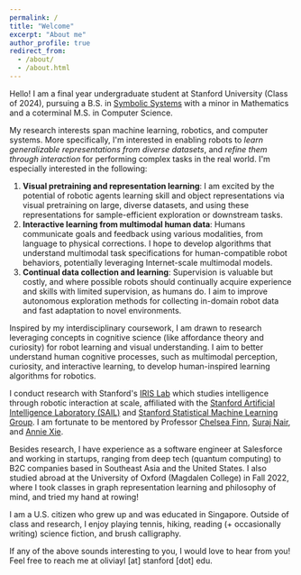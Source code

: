 ```yaml
---
permalink: /
title: "Welcome"
excerpt: "About me"
author_profile: true
redirect_from: 
  - /about/
  - /about.html
---
```


Hello! I am a final year undergraduate student at Stanford University (Class of 2024), pursuing a B.S. in [Symbolic Systems](https://symsys.stanford.edu/) with a minor in Mathematics and a coterminal M.S. in Computer Science.

My research interests span machine learning, robotics, and computer systems. More specifically, I'm interested in enabling robots to *learn generalizable representations from diverse datasets*, and *refine them through interaction* for performing complex tasks in the real world. I'm especially interested in the following:
1. **Visual pretraining and representation learning**: I am excited by the potential of robotic agents learning skill and object representations via visual pretraining on large, diverse datasets, and using these representations for sample-efficient exploration or downstream tasks. 
2. **Interactive learning from multimodal human data**: Humans communicate goals and feedback using various modalities, from language to physical corrections. I hope to develop algorithms that understand multimodal task specifications for human-compatible robot behaviors, potentially leveraging Internet-scale multimodal models.
3. **Continual data collection and learning**: Supervision is valuable but costly, and where possible robots should continually acquire experience and skills with limited supervision, as humans do. I aim to improve autonomous exploration methods for collecting in-domain robot data and fast adaptation to novel environments. 

Inspired by my interdisciplinary coursework, I am drawn to research leveraging concepts in cognitive science (like affordance theory and curiosity) for robot learning and visual understanding. I aim to better understand human cognitive processes, such as multimodal perception, curiosity, and interactive learning, to develop human-inspired learning algorithms for robotics. 

I conduct research with Stanford's [IRIS Lab](https://irislab.stanford.edu/) which studies intelligence through robotic interaction at scale, affiliated with the [Stanford Artificial Intelligence Laboratory (SAIL)](https://ai.stanford.edu/) and [Stanford Statistical Machine Learning Group](http://ml.stanford.edu/index.html). I am fortunate to be mentored by Professor [Chelsea Finn](https://ai.stanford.edu/~cbfinn/), [Suraj Nair](https://cs.stanford.edu/~surajn/), and [Annie Xie](https://anxie.github.io/).

Besides research, I have experience as a software engineer at Salesforce and working in startups, ranging from deep tech (quantum computing) to B2C companies based in Southeast Asia and the United States. I also studied abroad at the University of Oxford (Magdalen College) in Fall 2022, where I took classes in graph representation learning and philosophy of mind, and tried my hand at rowing!

I am a U.S. citizen who grew up and was educated in Singapore. Outside of class and research, I enjoy playing tennis, hiking, reading (+ occasionally writing) science fiction, and brush calligraphy.

If any of the above sounds interesting to you, I would love to hear from you! Feel free to reach me at oliviayl [at] stanford [dot] edu.


<!-- 12/6/2023(2): 1. **Visual pretraining and representation learning**: In novel situations, humans don't re-learn skills and object representations from scratch. I am excited by the potential of robotic agents similarly learning environmental representations via pretraining on large, diverse datasets, and using these representations for exploration or downstream tasks. 
2. **Interactive learning from multimodal human data**: Humans communicate goals and provide feedback using various modalities, from language to physical corrections. I hope to develop methods capable of understanding multimodal task specifications to generate more expressive, human-compatible behaviors in robots, potentially leveraging Internet-scale multimodal pretrained models.
3. **Continual data collection and learning**: Supervision is costly, and I am excited by the prospect of robots continually acquiring knowledge and skills with limited supervision, as humans often do. Autonomous exploration also facilitates scalable, in-domain robot data collection, and I aim to improve learning from exploration for adaptively performing downstream tasks in novel environments. -->

<!-- 12/6/2023: More broadly, I'm interested in *embodied systems capable of intelligently exploring their environments, and harnessing learned knowledge for downstream tasks*. When faced with novel situations, humans don't re-learn skills and object representations from scratch. I am excited by the potential of robotic agents similarly learning representations of the environment, for instance via pretraining on (potentially multimodal) information, and using these representations to explore novel environments intelligently through interaction. After familiarizing itself with the specific objects and dynamics the new environment, the robot can then proceed with its assigned tasks. ... Through my current coursework and research, ... Some areas of human cognition that I hope to explore through a computational lens are multimodal perception, interactive learning, and curiosity.... engineer computational analogs of these processes in AI systems.-->


<!-- OLD: More broadly, I'm interested in embodied intelligent systems capable of learning quickly and flexibly by cooperating with humans. I am excited by the interplay between autonomous and interactive reinforcement learning: a robot should ideally operate and learn autonomously, but query a human operator upon recognizing it has reached an irreversible or unsafe state. By processing human information and feedback, potentially from multiple modalities (language, images, physical repositioning etc.), the robot can then proceed with its assigned tasks. -->